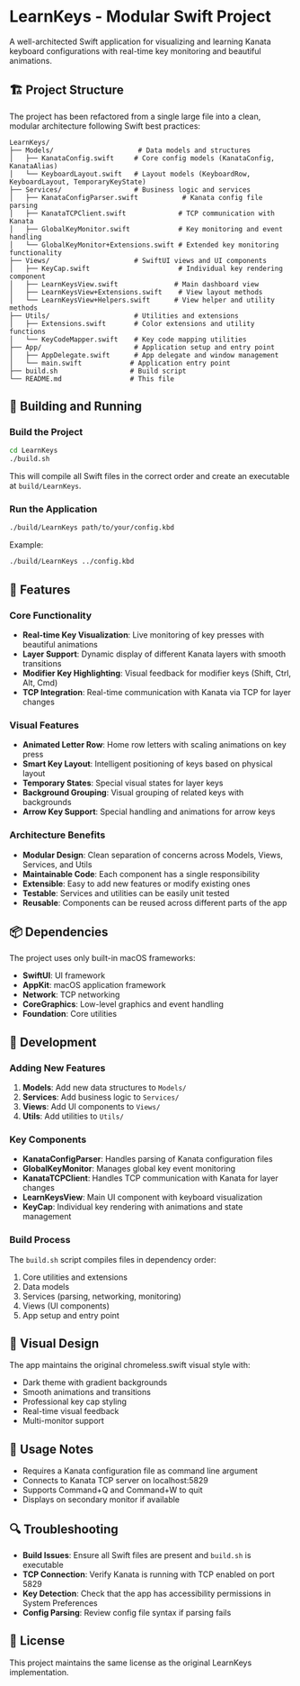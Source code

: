 # LearnKeys - Modular Swift Project

A well-architected Swift application for visualizing and learning Kanata keyboard configurations with real-time key monitoring and beautiful animations.

## 🏗️ Project Structure

The project has been refactored from a single large file into a clean, modular architecture following Swift best practices:

```
LearnKeys/
├── Models/                     # Data models and structures
│   ├── KanataConfig.swift     # Core config models (KanataConfig, KanataAlias)
│   └── KeyboardLayout.swift   # Layout models (KeyboardRow, KeyboardLayout, TemporaryKeyState)
├── Services/                  # Business logic and services
│   ├── KanataConfigParser.swift           # Kanata config file parsing
│   ├── KanataTCPClient.swift             # TCP communication with Kanata
│   ├── GlobalKeyMonitor.swift            # Key monitoring and event handling
│   └── GlobalKeyMonitor+Extensions.swift # Extended key monitoring functionality
├── Views/                     # SwiftUI views and UI components
│   ├── KeyCap.swift                      # Individual key rendering component
│   ├── LearnKeysView.swift              # Main dashboard view
│   ├── LearnKeysView+Extensions.swift    # View layout methods
│   └── LearnKeysView+Helpers.swift      # View helper and utility methods
├── Utils/                     # Utilities and extensions
│   ├── Extensions.swift       # Color extensions and utility functions
│   └── KeyCodeMapper.swift    # Key code mapping utilities
├── App/                       # Application setup and entry point
│   ├── AppDelegate.swift      # App delegate and window management
│   └── main.swift            # Application entry point
├── build.sh                  # Build script
└── README.md                 # This file
```

## 🚀 Building and Running

### Build the Project

```bash
cd LearnKeys
./build.sh
```

This will compile all Swift files in the correct order and create an executable at `build/LearnKeys`.

### Run the Application

```bash
./build/LearnKeys path/to/your/config.kbd
```

Example:
```bash
./build/LearnKeys ../config.kbd
```

## 🎯 Features

### Core Functionality
- **Real-time Key Visualization**: Live monitoring of key presses with beautiful animations
- **Layer Support**: Dynamic display of different Kanata layers with smooth transitions
- **Modifier Key Highlighting**: Visual feedback for modifier keys (Shift, Ctrl, Alt, Cmd)
- **TCP Integration**: Real-time communication with Kanata via TCP for layer changes

### Visual Features
- **Animated Letter Row**: Home row letters with scaling animations on key press
- **Smart Key Layout**: Intelligent positioning of keys based on physical layout
- **Temporary States**: Special visual states for layer keys
- **Background Grouping**: Visual grouping of related keys with backgrounds
- **Arrow Key Support**: Special handling and animations for arrow keys

### Architecture Benefits
- **Modular Design**: Clean separation of concerns across Models, Views, Services, and Utils
- **Maintainable Code**: Each component has a single responsibility
- **Extensible**: Easy to add new features or modify existing ones
- **Testable**: Services and utilities can be easily unit tested
- **Reusable**: Components can be reused across different parts of the app

## 📦 Dependencies

The project uses only built-in macOS frameworks:
- **SwiftUI**: UI framework
- **AppKit**: macOS application framework  
- **Network**: TCP networking
- **CoreGraphics**: Low-level graphics and event handling
- **Foundation**: Core utilities

## 🔧 Development

### Adding New Features

1. **Models**: Add new data structures to `Models/`
2. **Services**: Add business logic to `Services/`
3. **Views**: Add UI components to `Views/`
4. **Utils**: Add utilities to `Utils/`

### Key Components

- **KanataConfigParser**: Handles parsing of Kanata configuration files
- **GlobalKeyMonitor**: Manages global key event monitoring
- **KanataTCPClient**: Handles TCP communication with Kanata for layer changes
- **LearnKeysView**: Main UI component with keyboard visualization
- **KeyCap**: Individual key rendering with animations and state management

### Build Process

The `build.sh` script compiles files in dependency order:
1. Core utilities and extensions
2. Data models
3. Services (parsing, networking, monitoring)
4. Views (UI components)
5. App setup and entry point

## 🎨 Visual Design

The app maintains the original chromeless.swift visual style with:
- Dark theme with gradient backgrounds
- Smooth animations and transitions
- Professional key cap styling
- Real-time visual feedback
- Multi-monitor support

## 🚦 Usage Notes

- Requires a Kanata configuration file as command line argument
- Connects to Kanata TCP server on localhost:5829
- Supports Command+Q and Command+W to quit
- Displays on secondary monitor if available

## 🔍 Troubleshooting

- **Build Issues**: Ensure all Swift files are present and `build.sh` is executable
- **TCP Connection**: Verify Kanata is running with TCP enabled on port 5829
- **Key Detection**: Check that the app has accessibility permissions in System Preferences
- **Config Parsing**: Review config file syntax if parsing fails

## 📝 License

This project maintains the same license as the original LearnKeys implementation. 